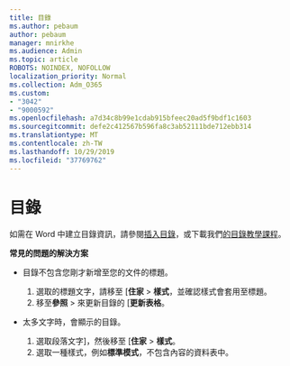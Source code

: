 ```yaml
---
title: 目錄
ms.author: pebaum
author: pebaum
manager: mnirkhe
ms.audience: Admin
ms.topic: article
ROBOTS: NOINDEX, NOFOLLOW
localization_priority: Normal
ms.collection: Adm_O365
ms.custom:
- "3042"
- "9000592"
ms.openlocfilehash: a7d34c8b99e1cdab915bfeec20ad5f9bdf1c1603
ms.sourcegitcommit: defe2c412567b596fa8c3ab52111bde712ebb314
ms.translationtype: MT
ms.contentlocale: zh-TW
ms.lasthandoff: 10/29/2019
ms.locfileid: "37769762"
---
```

# <a name="table-of-contents"></a>目錄

如需在 Word 中建立目錄資訊，請參閱[插入目錄](https://support.office.com/article/882e8564-0edb-435e-84b5-1d8552ccf0c0)，或下載我們[的目錄教學課程](https://go.microsoft.com/fwlink/?linkid=2065106)。

**常見的問題的解決方案**

- 目錄不包含您剛才新增至您的文件的標題。
  1. 選取的標題文字，請移至 [**住家** > **樣式**，並確認樣式會套用至標題。
  2. 移至**參照** > 來更新目錄的 [**更新表格**。

- 太多文字時，會顯示的目錄。 
  1. 選取段落文字]，然後移至 [**住家** > **樣式**。
  2. 選取一種樣式，例如**標準模式**，不包含內容的資料表中。